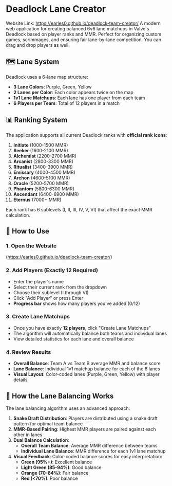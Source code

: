 # Deadlock Lane Creator
Website Link: https://earles0.github.io/deadlock-team-creator/
A modern web application for creating balanced 6v6 lane matchups in Valve's Deadlock based on player ranks and MMR. Perfect for organizing custom games, scrimmages, and ensuring fair lane-by-lane competition. You can drag and drop players as well.

## 🗺️ Lane System

Deadlock uses a 6-lane map structure:
- **3 Lane Colors**: Purple, Green, Yellow
- **2 Lanes per Color**: Each color appears twice on the map
- **1v1 Lane Matchups**: Each lane has one player from each team
- **6 Players per Team**: Total of 12 players in a match

## 📊 Ranking System

The application supports all current Deadlock ranks with **official rank icons**:

1. **Initiate** (1000-1500 MMR)
2. **Seeker** (1600-2100 MMR)
3. **Alchemist** (2200-2700 MMR)
4. **Arcanist** (2800-3300 MMR)
5. **Ritualist** (3400-3900 MMR)
6. **Emissary** (4000-4500 MMR)
7. **Archon** (4600-5100 MMR)
8. **Oracle** (5200-5700 MMR)
9. **Phantom** (5800-6300 MMR)
10. **Ascendant** (6400-6900 MMR)
11. **Eternus** (7000+ MMR)

Each rank has 6 sublevels (I, II, III, IV, V, VI) that affect the exact MMR calculation.

## 🚀 How to Use

### 1. Open the Website
(https://earles0.github.io/deadlock-team-creator/)

### 2. Add Players (Exactly 12 Required)
- Enter the player's name
- Select their current rank from the dropdown
- Choose their sublevel (I through VI)
- Click "Add Player" or press Enter
- **Progress bar** shows how many players you've added (0/12)

### 3. Create Lane Matchups
- Once you have exactly **12 players**, click "Create Lane Matchups"
- The algorithm will automatically balance both teams and individual lanes
- View detailed statistics for each lane and overall balance

### 4. Review Results
- **Overall Balance**: Team A vs Team B average MMR and balance score
- **Lane Balance**: Individual 1v1 matchup balance for each of the 6 lanes
- **Visual Layout**: Color-coded lanes (Purple, Green, Yellow) with player details

## 🧮 How the Lane Balancing Works

The lane balancing algorithm uses an advanced approach:

1. **Snake Draft Distribution**: Players are distributed using a snake draft pattern for optimal team balance
2. **MMR-Based Pairing**: Highest MMR players are paired against each other in lanes
3. **Dual Balance Calculation**: 
   - **Overall Team Balance**: Average MMR difference between teams
   - **Individual Lane Balance**: MMR difference for each 1v1 lane matchup
4. **Visual Feedback**: Color-coded balance scores for easy interpretation:
   - **Green (95%+)**: Excellent balance
   - **Light Green (85-94%)**: Good balance
   - **Orange (70-84%)**: Fair balance
   - **Red (<70%)**: Poor balance
